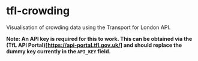 # tfl-crowding

Visualisation of crowding data using the Transport for London API.

**Note: An API key is required for this to work. This can be obtained via the (TfL API Portal)[https://api-portal.tfl.gov.uk/] and should replace the dummy key currently in the ```API_KEY``` field.**
